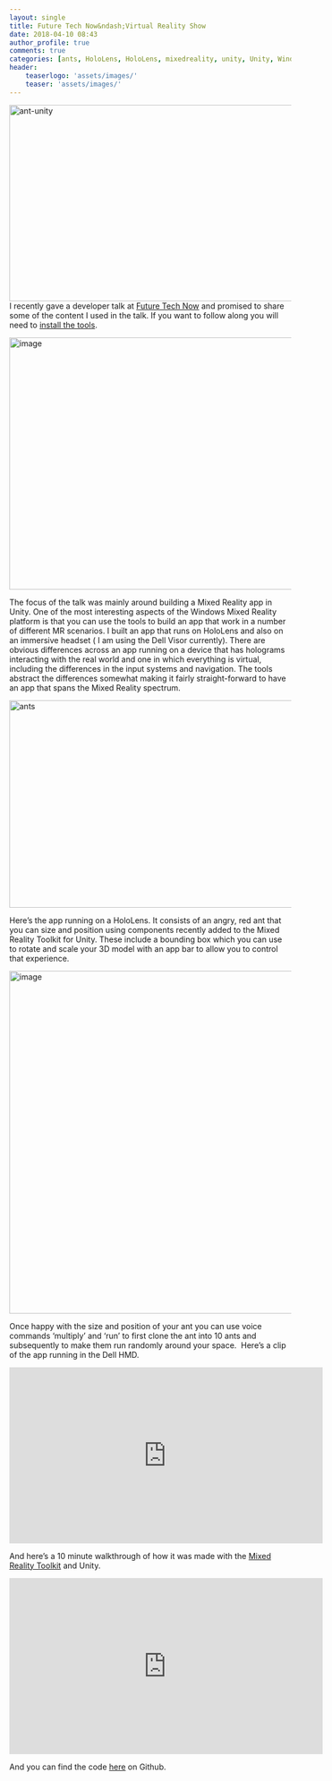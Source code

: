 ```yaml
---
layout: single
title: Future Tech Now&ndash;Virtual Reality Show
date: 2018-04-10 08:43
author_profile: true
comments: true
categories: [ants, HoloLens, HoloLens, mixedreality, unity, Unity, Windows Mixed Reality]
header:
    teaserlogo: 'assets/images/'
    teaser: 'assets/images/'
---
```

<p><a href="http://peted.azurewebsites.net/wp-content/uploads/2018/04/ant-unity.png"><img width="670" height="351" title="ant-unity" style="display: inline; background-image: none;" alt="ant-unity" src="http://peted.azurewebsites.net/wp-content/uploads/2018/04/ant-unity_thumb.png" border="0"></a>I recently gave a developer talk at <a href="https://futuretechnow.co.uk/" target="_blank">Future Tech Now</a> and promised to share some of the content I used in the talk. If you want to follow along you will need to <a href="https://docs.microsoft.com/en-us/windows/mixed-reality/install-the-tools" target="_blank">install the tools</a>.</p><p><a href="http://peted.azurewebsites.net/wp-content/uploads/2018/04/image.png"><img width="670" height="451" title="image" style="display: inline; background-image: none;" alt="image" src="http://peted.azurewebsites.net/wp-content/uploads/2018/04/image_thumb.png" border="0"></a></p><p>The focus of the talk was mainly around building a Mixed Reality app in Unity. One of the most interesting aspects of the Windows Mixed Reality platform is that you can use the tools to build an app that work in a number of different MR scenarios. I built an app that runs on HoloLens and also on an immersive headset ( I am using the Dell Visor currently). There are obvious differences across an app running on a device that has holograms interacting with the real world and one in which everything is virtual, including the differences in the input systems and navigation. The tools abstract the differences somewhat making it fairly straight-forward to have an app that spans the Mixed Reality spectrum.</p><p><a href="http://peted.azurewebsites.net/wp-content/uploads/2018/04/ants.jpg"><img width="656" height="371" title="ants" style="display: inline; background-image: none;" alt="ants" src="http://peted.azurewebsites.net/wp-content/uploads/2018/04/ants_thumb.jpg" border="0"></a></p><p>Here’s the app running on a HoloLens. It consists of an angry, red ant that you can size and position using components recently added to the Mixed Reality Toolkit for Unity. These include a bounding box which you can use to rotate and scale your 3D model with an app bar to allow you to control that experience.</p><p><a href="http://peted.azurewebsites.net/wp-content/uploads/2018/04/image-1.png"><img width="542" height="613" title="image" style="display: inline; background-image: none;" alt="image" src="http://peted.azurewebsites.net/wp-content/uploads/2018/04/image_thumb-1.png" border="0"></a></p><p>Once happy with the size and position of your ant you can use voice commands ‘multiply’ and ‘run’ to first clone the ant into 10 ants and subsequently to make them run randomly around your space.&nbsp; Here’s a clip of the app running in the Dell HMD.</p><p><iframe width="560" height="315" src="https://www.youtube.com/embed/4ja01EjRTlk?ecver=1" frameborder="0" allowfullscreen="" allow="autoplay; encrypted-media"></iframe></p><p>And here’s a 10 minute walkthrough of how it was made with the <a href="https://github.com/Microsoft/MixedRealityToolkit-Unity" target="_blank">Mixed Reality Toolkit</a> and Unity.</p><p><iframe width="560" height="315" src="https://www.youtube.com/embed/Wp8Pk5nGYWk?ecver=1" frameborder="0" allowfullscreen="" allow="autoplay; encrypted-media"></iframe></p><p>And you can find the code <a href="https://github.com/peted70/VRShowDemo" target="_blank">here</a> on Github.</p>
